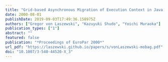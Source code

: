 ```yaml
---
title: "Grid-based Asynchronous Migration of Execution Context in Java Virtual Machines"
date: 2000-08-01
publishDate: 2019-09-03T17:49:36.158975Z
authors: ["Gregor von Laszewski", "Kazuyuki Shudo", "Yoichi Muraoka"]
publication_types: ["1"]
abstract: ""
featured: false
publication: "*Proceedings of EuroPar 2000*"
url_pdf: "https://laszewski.github.io/papers/s/vonLaszewski-mobag.pdf"
doi: "10.1007/3-540-44520-X_3"
---
```


